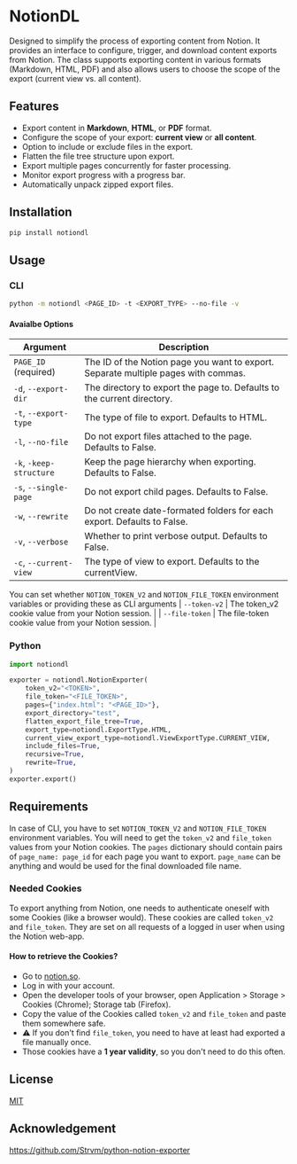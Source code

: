 # NotionDL

Designed to simplify the process of exporting content from Notion. It provides an interface to configure, trigger, and download content exports from Notion. The class supports exporting content in various formats (Markdown, HTML, PDF) and also allows users to choose the scope of the export (current view vs. all content).

## Features

- Export content in **Markdown**, **HTML**, or **PDF** format.
- Configure the scope of your export: **current view** or **all content**.
- Option to include or exclude files in the export.
- Flatten the file tree structure upon export.
- Export multiple pages concurrently for faster processing.
- Monitor export progress with a progress bar.
- Automatically unpack zipped export files.

## Installation
```bash
pip install notiondl
```

## Usage
### CLI
```bash
python -m notiondl <PAGE_ID> -t <EXPORT_TYPE> --no-file -v
```
#### Avaialbe Options
| Argument | Description |
| --- | --- |
| `PAGE_ID` (required) | The ID of the Notion page you want to export. Separate multiple pages with commas. |
| `-d`, `--export-dir` | The directory to export the page to. Defaults to the current directory. |
| `-t`, `--export-type` | The type of file to export. Defaults to HTML. |
| `-l`, `--no-file` | Do not export files attached to the page. Defaults to False. |
| `-k`, `-keep-structure` | Keep the page hierarchy when exporting. Defaults to False. |
| `-s`, `--single-page` | Do not export child pages. Defaults to False. |
| `-w`, `--rewrite` | Do not create date-formated folders for each export. Defaults to False. |
| `-v`, `--verbose` | Whether to print verbose output. Defaults to False. |
| `-c`, `--current-view` | The type of view to export. Defaults to the currentView. |
You can set whether `NOTION_TOKEN_V2` and `NOTION_FILE_TOKEN` environment variables or providing these as CLI arguments
| `--token-v2` | The token_v2 cookie value from your Notion session. |
| `--file-token` | The file-token cookie value from your Notion session. |


### Python
```python
import notiondl

exporter = notiondl.NotionExporter(
    token_v2="<TOKEN>",
    file_token="<FILE_TOKEN>",
    pages={"index.html": "<PAGE_ID>"},
    export_directory="test",
    flatten_export_file_tree=True,
    export_type=notiondl.ExportType.HTML,
    current_view_export_type=notiondl.ViewExportType.CURRENT_VIEW,
    include_files=True,
    recursive=True,
    rewrite=True,
)
exporter.export()
```

## Requirements
In case of CLI, you have to set `NOTION_TOKEN_V2` and `NOTION_FILE_TOKEN` environment variables.
You will need to get the `token_v2` and `file_token` values from your Notion cookies. The `pages` dictionary should contain pairs of `page_name: page_id` for each page you want to export. `page_name` can be anything and would be used for the final downloaded file name.

### Needed Cookies

To export anything from Notion, one needs to authenticate oneself with some
Cookies (like a browser would). These cookies are called `token_v2` and
`file_token`. They are set on all requests of a logged in user when using the
Notion web-app.

#### How to retrieve the Cookies?

- Go to [notion.so](https://notion.so).
- Log in with your account.
- Open the developer tools of your browser, open Application > Storage > Cookies
  (Chrome); Storage tab (Firefox).
- Copy the value of the Cookies called `token_v2` and `file_token` and paste
  them somewhere safe.
- ⚠️ If you don't find `file_token`, you need to have at least had exported a file manually once.
- Those cookies have a **1 year validity**, so you don't need to do this often.

## License
[MIT](./LICENSE)

## Acknowledgement
https://github.com/Strvm/python-notion-exporter